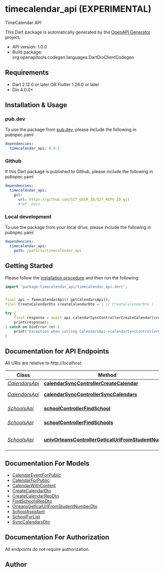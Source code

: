 # timecalendar_api (EXPERIMENTAL)
TimeCalendar API

This Dart package is automatically generated by the [OpenAPI Generator](https://openapi-generator.tech) project:

- API version: 1.0.0
- Build package: org.openapitools.codegen.languages.DartDioClientCodegen

## Requirements

* Dart 2.12.0 or later OR Flutter 1.26.0 or later
* Dio 4.0.0+

## Installation & Usage

### pub.dev
To use the package from [pub.dev](https://pub.dev), please include the following in pubspec.yaml
```yaml
dependencies:
  timecalendar_api: 0.0.1
```

### Github
If this Dart package is published to Github, please include the following in pubspec.yaml
```yaml
dependencies:
  timecalendar_api:
    git:
      url: https://github.com/GIT_USER_ID/GIT_REPO_ID.git
      #ref: main
```

### Local development
To use the package from your local drive, please include the following in pubspec.yaml
```yaml
dependencies:
  timecalendar_api:
    path: /path/to/timecalendar_api
```

## Getting Started

Please follow the [installation procedure](#installation--usage) and then run the following:

```dart
import 'package:timecalendar_api/timecalendar_api.dart';


final api = TimecalendarApi().getCalendarsApi();
final CreateCalendarDto createCalendarDto = ; // CreateCalendarDto | 

try {
    final response = await api.calendarSyncControllerCreateCalendar(createCalendarDto);
    print(response);
} catch on DioError (e) {
    print("Exception when calling CalendarsApi->calendarSyncControllerCreateCalendar: $e\n");
}

```

## Documentation for API Endpoints

All URIs are relative to *http://localhost*

Class | Method | HTTP request | Description
------------ | ------------- | ------------- | -------------
[*CalendarsApi*](doc/CalendarsApi.md) | [**calendarSyncControllerCreateCalendar**](doc/CalendarsApi.md#calendarsynccontrollercreatecalendar) | **POST** /calendars | 
[*CalendarsApi*](doc/CalendarsApi.md) | [**calendarSyncControllerSyncCalendars**](doc/CalendarsApi.md#calendarsynccontrollersynccalendars) | **POST** /calendars/sync | 
[*SchoolsApi*](doc/SchoolsApi.md) | [**schoolControllerFindSchool**](doc/SchoolsApi.md#schoolcontrollerfindschool) | **GET** /schools/{schoolId} | Find a school
[*SchoolsApi*](doc/SchoolsApi.md) | [**schoolControllerFindSchools**](doc/SchoolsApi.md#schoolcontrollerfindschools) | **GET** /schools | Find list of schools
[*SchoolsApi*](doc/SchoolsApi.md) | [**univOrleansControllerGetIcalUrlFromStudentNumber**](doc/SchoolsApi.md#univorleanscontrollergeticalurlfromstudentnumber) | **POST** /schools/univ-orleans/students | 


## Documentation For Models

 - [CalendarEventForPublic](doc/CalendarEventForPublic.md)
 - [CalendarForPublic](doc/CalendarForPublic.md)
 - [CalendarWithContent](doc/CalendarWithContent.md)
 - [CreateCalendarDto](doc/CreateCalendarDto.md)
 - [CreateCalendarRepDto](doc/CreateCalendarRepDto.md)
 - [FindSchoolsRepDto](doc/FindSchoolsRepDto.md)
 - [OrleansGetIcalUrlFromStudentNumberDto](doc/OrleansGetIcalUrlFromStudentNumberDto.md)
 - [SchoolAssistant](doc/SchoolAssistant.md)
 - [SchoolForList](doc/SchoolForList.md)
 - [SyncCalendarsDto](doc/SyncCalendarsDto.md)


## Documentation For Authorization

 All endpoints do not require authorization.


## Author



